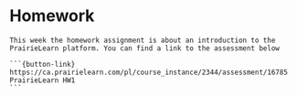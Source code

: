 # Homework

````{card}
This week the homework assignment is about an introduction to the PrairieLearn platform. You can find a link to the assessment below

```{button-link} https://ca.prairielearn.com/pl/course_instance/2344/assessment/16785
PrairieLearn HW1
```
````